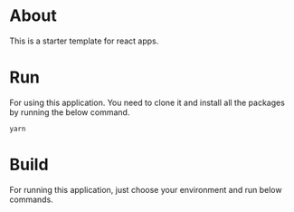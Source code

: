 # About

This is a starter template for react apps.

# Run

For using this application. You need to clone it and install all the packages by running the below command.

```
yarn
```

# Build

For running this application, just choose your environment and run below commands.
